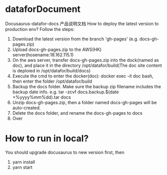 # dataforDocument
 Docusaurus-datafor-docs
产品说明文档
How to deploy the latest version to production env? Follow the steps:
1. Download the latest version from the branch 'gh-pages' (e.g. docs-gh-pages.zip)
2. Upload docs-gh-pages.zip to the AWS(HK) server(hosename:18.162.115.1)
3. On the aws server, transfer docs-gh-pages.zip into the dock(named as doc), and place it in the directory /opt/datafor/build(The doc site content is deploied in /opt/datafor/build/docs)
4. Execute the cmd to enter the docker(doc): docker exec -it doc bash, then enter the folder /opt/datafor/build
5. Backup the docs folder. Make sure the backup zip filename includes the backup date info. e.g. tar -zcvf docs.backup.$(date +%yyyy%mm%dd).tar docs
6. Unzip docs-gh-pages.zip, then a folder named docs-gh-pages will be auto-created.
7. Delete the docs folder, and rename the docs-gh-pages to docs
8. Over

# How to run in local?

You should upgrade docusaurus to new version first, then

1. yarn install
2. yarn start 